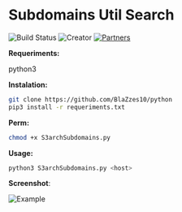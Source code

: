 # Subdomains Util Search
![Build Status](https://img.shields.io/badge/Maintained%3F-yes-green.svg) 
![Creator](https://img.shields.io/badge/creator-BerL1n-blue)
[![Partners](https://img.shields.io/badge/Partners-1-red)](https://github.com/BlaZzes10/python/graphs/contributors])

**Requeriments:** 

python3

**Instalation:**
```bash
git clone https://github.com/BlaZzes10/python
pip3 install -r requeriments.txt
```  

**Perm:**
```bash
chmod +x S3archSubdomains.py
```  

**Usage:**
```bash
python3 S3archSubdomains.py <host>
```  
**Screenshot**:





![Example](https://github.com/BlaZzes10/python/blob/master/assets/image.png)

